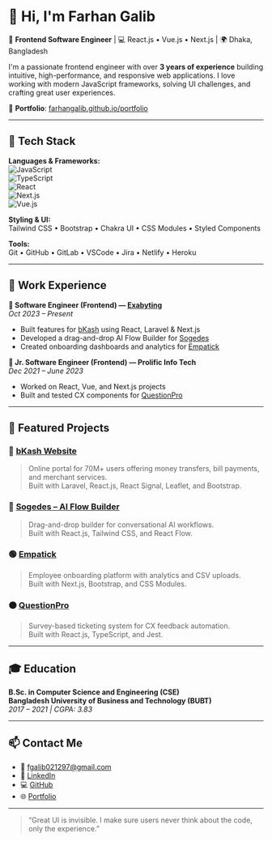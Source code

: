 # 👋 Hi, I'm Farhan Galib

🎯 **Frontend Software Engineer** | 💻 React.js • Vue.js • Next.js | 🌍 Dhaka, Bangladesh

I'm a passionate frontend engineer with over **3 years of experience** building intuitive, high-performance, and responsive web applications. I love working with modern JavaScript frameworks, solving UI challenges, and crafting great user experiences.

🔗 **Portfolio**: [farhangalib.github.io/portfolio](https://farhangalib.github.io/portfolio/)

---

## 🚀 Tech Stack

**Languages & Frameworks:**  
![JavaScript](https://img.shields.io/badge/-JavaScript-black?style=flat-square&logo=javascript)  
![TypeScript](https://img.shields.io/badge/-TypeScript-007ACC?style=flat-square&logo=typescript)  
![React](https://img.shields.io/badge/-React.js-61DAFB?style=flat-square&logo=react)  
![Next.js](https://img.shields.io/badge/-Next.js-000000?style=flat-square&logo=next.js)  
![Vue.js](https://img.shields.io/badge/-Vue.js-4FC08D?style=flat-square&logo=vue.js)  

**Styling & UI:**  
Tailwind CSS • Bootstrap • Chakra UI • CSS Modules • Styled Components  

**Tools:**  
Git • GitHub • GitLab • VSCode • Jira • Netlify • Heroku

---

## 🏢 Work Experience

**🔸 Software Engineer (Frontend) — [Exabyting](https://exabyting.com/)**  
*Oct 2023 – Present*  
- Built features for [bKash](https://www.bkash.com/en) using React, Laravel & Next.js  
- Developed a drag-and-drop AI Flow Builder for [Sogedes](https://factory.sogedes.ai/)  
- Created onboarding dashboards and analytics for [Empatick](https://www.empatick.com/en)

**🔹 Jr. Software Engineer (Frontend) — Prolific Info Tech**  
*Dec 2021 – June 2023*  
- Worked on React, Vue, and Next.js projects  
- Built and tested CX components for [QuestionPro](https://www.questionpro.com/)

---

## 🌟 Featured Projects

### 🔷 [bKash Website](https://www.bkash.com/en)
> Online portal for 70M+ users offering money transfers, bill payments, and merchant services.  
Built with Laravel, React.js, React Signal, Leaflet, and Bootstrap.

### 🔶 [Sogedes – AI Flow Builder](https://factory.sogedes.ai/)
> Drag-and-drop builder for conversational AI workflows.  
Built with React.js, Tailwind CSS, and React Flow.

### 🟢 [Empatick](https://www.empatick.com/en)
> Employee onboarding platform with analytics and CSV uploads.  
Built with Next.js, Bootstrap, and CSS Modules.

### 🟠 [QuestionPro](https://www.questionpro.com/)
> Survey-based ticketing system for CX feedback automation.  
Built with React.js, TypeScript, and Jest.

---

## 🎓 Education

**B.Sc. in Computer Science and Engineering (CSE)**  
**Bangladesh University of Business and Technology (BUBT)**  
*2017 – 2021 | CGPA: 3.83*

---

## 📫 Contact Me

- 📧 [fgalib021297@gmail.com](mailto:fgalib021297@gmail.com)
- 💼 [LinkedIn](https://www.linkedin.com/in/farhan-galib-05a4891b3)
- 💻 [GitHub](https://github.com/FarhanGalib)
- 🌐 [Portfolio](https://farhangalib.github.io/portfolio/)

---

> “Great UI is invisible. I make sure users never think about the code, only the experience.”  
